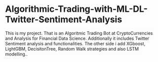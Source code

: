 # Algorithmic-Trading-with-ML-DL-Twitter-Sentiment-Analysis
This is my project. That is an Algoritmic Trading Bot at CryptoCurrencies and Analysis for Financial Data Science. Additionally it includes Twitter Sentiment analysis and functionalities. The other side i add XGboost, LightGBM, DecisitonTree, Random Walk strategies and also LSTM modelling..
